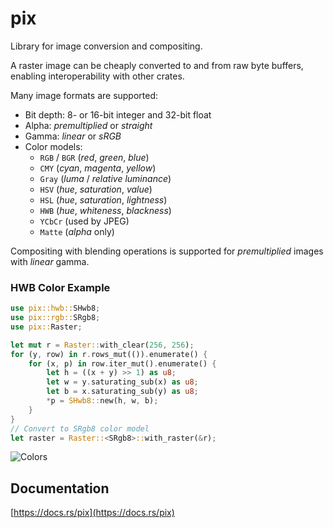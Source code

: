 # pix

Library for image conversion and compositing.

A raster image can be cheaply converted to and from raw byte buffers,
enabling interoperability with other crates.

Many image formats are supported:

* Bit depth: 8- or 16-bit integer and 32-bit float
* Alpha: *premultiplied* or *straight*
* Gamma: *linear* or *sRGB*
* Color models:
  - `RGB` / `BGR` (*red*, *green*, *blue*)
  - `CMY` (*cyan*, *magenta*, *yellow*)
  - `Gray` (*luma* / *relative luminance*)
  - `HSV` (*hue*, *saturation*, *value*)
  - `HSL` (*hue*, *saturation*, *lightness*)
  - `HWB` (*hue*, *whiteness*, *blackness*)
  - `YCbCr` (used by JPEG)
  - `Matte` (*alpha* only)

Compositing with blending operations is supported for *premultiplied*
images with *linear* gamma.

### HWB Color Example
```rust
use pix::hwb::SHwb8;
use pix::rgb::SRgb8;
use pix::Raster;

let mut r = Raster::with_clear(256, 256);
for (y, row) in r.rows_mut(()).enumerate() {
    for (x, p) in row.iter_mut().enumerate() {
        let h = ((x + y) >> 1) as u8;
        let w = y.saturating_sub(x) as u8;
        let b = x.saturating_sub(y) as u8;
        *p = SHwb8::new(h, w, b);
    }
}
// Convert to SRgb8 color model
let raster = Raster::<SRgb8>::with_raster(&r);
```

![Colors](https://raw.githubusercontent.com/DougLau/pix/master/res/colors.png)

## Documentation
[https://docs.rs/pix](https://docs.rs/pix)
